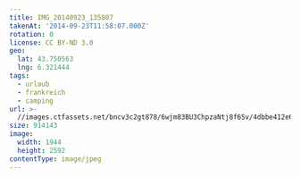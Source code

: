 ```yaml
---
title: IMG_20140923_135807
takenAt: '2014-09-23T11:58:07.000Z'
rotation: 0
license: CC BY-ND 3.0
geo:
  lat: 43.750563
  lng: 6.321444
tags:
  - urlaub
  - frankreich
  - camping
url: >-
  //images.ctfassets.net/bncv3c2gt878/6wjm83BU3ChpzaNtj8f6Sv/4dbbe412e67f137c6f581724eef749d6/img_20140923_135807_28208939722_o
size: 914143
image:
  width: 1944
  height: 2592
contentType: image/jpeg
---
```


